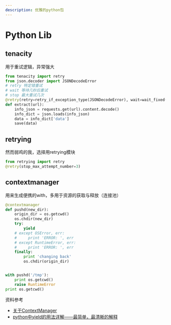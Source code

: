 ```yaml
---
description: 优雅的python包
---
```


# Python Lib

## tenacity

用于重试逻辑，异常强大

```python
from tenacity import retry
from json.decoder import JSONDecodeError
# retry 特定错重试
# wait 等待几秒后重试
# stop 最大重试几次
@retry(retry=retry_if_exception_type(JSONDecodeError), wait=wait_fixed(5), stop=stop_after_attempt(3))
def extract(url):
    info_json = requests.get(url).content.decode()
    info_dict = json.loads(info_json)
    data = info_dict['data']
    save(data)
```

## retrying

然而弱鸡的我，选择用retrying模块

```python
from retrying import retry
@retry(stop_max_attempt_number=3)
```

## contextmanager

用来生成便携的with，多用于资源的获取与释放（连接池）

```python
@contextmanager
def pushd(new_dir):
    origin_dir = os.getcwd()
    os.chdir(new_dir)
    try:
        yield
    # except OSError, err:
    #     print 'ERROR: ', err
    # except RuntimeError, err:
    #     print 'ERROR: ', err
    finally:
        print 'changing back'
        os.chdir(origin_dir)


with pushd('/tmp'):
    print os.getcwd()
    raise RuntimeError
print os.getcwd()
```

资料参考

* [关于ContextManager](https://www.jianshu.com/p/4c89e2bf5145)
* [python中yield的用法详解——最简单，最清晰的解释](https://blog.csdn.net/mieleizhi0522/article/details/82142856)

